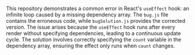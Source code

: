 This repository demonstrates a common error in React's `useEffect` hook: an infinite loop caused by a missing dependency array.  The `bug.js` file contains the erroneous code, while `bugSolution.js` provides the corrected version.  The issue arises because the `useEffect` hook runs after every render without specifying dependencies, leading to a continuous update cycle. The solution involves correctly specifying the `count` variable in the dependency array, ensuring the effect only runs when `count` changes.